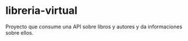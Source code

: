 # libreria-virtual
Proyecto que consume una API sobre libros y autores y da informaciones sobre ellos.
